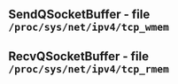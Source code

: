 SendQSocketBuffer - file ``/proc/sys/net/ipv4/tcp_wmem``
--------------------------------------------------------
RecvQSocketBuffer - file ``/proc/sys/net/ipv4/tcp_rmem``
--------------------------------------------------------
